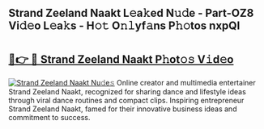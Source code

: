 ## Strand Zeeland Naakt L𝚎a𝚔ed N𝚞𝚍e - Part-OZ8 Vi𝚍𝚎o L𝚎a𝚔s - H𝚘𝚝 O𝚗𝚕yf𝚊ns P𝚑𝚘tos nxpQI

# <h2><a href="http://kfe1w8.oniu.top/?m=Strand+Zeeland+Naakt">🔗👉 🔴 Strand Zeeland Naakt P𝚑ot𝚘𝚜 V𝚒d𝚎o</a></h2>

[![Strand Zeeland Naakt Nu𝚍e𝚜](https://i.imgur.com/0qMVB7G.gif)](http://kfe1w8.oniu.top/?m=Strand+Zeeland+Naakt)
Online creator and multimedia entertainer Strand Zeeland Naakt, recognized for sharing dance and lifestyle ideas through viral dance routines and compact clips. Inspiring entrepreneur Strand Zeeland Naakt, famed for their innovative business ideas and commitment to success.  
